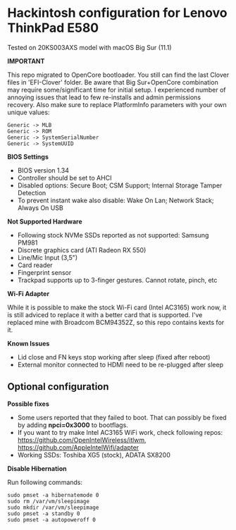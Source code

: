 # Hackintosh configuration for Lenovo ThinkPad E580

Tested on 20KS003AXS model with macOS Big Sur (11.1)

**IMPORTANT**

This repo migrated to OpenCore bootloader. You still can find the last Clover files in 'EFI-Clover' folder.
Be aware that Big Sur+OpenCore combination may require some/significant time for initial setup. I experienced number of annoying issues that lead to few re-installs and admin permissions recovery.
Also make sure to replace PlatformInfo parameters with your own unique values:
```
Generic -> MLB
Generic -> ROM
Generic -> SystemSerialNumber
Generic -> SystemUUID
```

**BIOS Settings**
* BIOS version 1.34
* Controller should be set to AHCI
* Disabled options: Secure Boot; CSM Support; Internal Storage Tamper Detection
* To prevent instant wake also disable: Wake On Lan; Network Stack; Always On USB

**Not Supported Hardware**
* Following stock NVMe SSDs reported as not supported: Samsung PM981
* Discrete graphics card (ATI Radeon RX 550)
* Line/Mic Input (3,5")
* Card reader
* Fingerprint sensor
* Trackpad supports up to 3-finger gestures. Cannot rotate, pinch, etc

**Wi-Fi Adapter**

While it is possible to make the stock Wi-Fi card (Intel AC3165) work now, it is still adviced to replace it with a better card that is supported.
I've replaced mine with Broadcom BCM94352Z, so this repo contains kexts for it.

**Known Issues**
* Lid close and FN keys stop working after sleep (fixed after reboot)
* External monitor connected to HDMI need to be re-plugged after sleep

## Optional configuration
**Possible fixes**
* Some users reported that they failed to boot. That can possibly be fixed by adding **npci=0x3000** to bootflags.
* If you want to try make Intel AC3165 WiFi work, check following repos: https://github.com/OpenIntelWireless/itlwm, https://github.com/AppleIntelWifi/adapter
* Working SSDs: Toshiba XG5 (stock), ADATA SX8200

**Disable Hibernation**

Run following commands:
```
sudo pmset -a hibernatemode 0
sudo rm /var/vm/sleepimage
sudo mkdir /var/vm/sleepimage
sudo pmset -a standby 0
sudo pmset -a autopoweroff 0
```